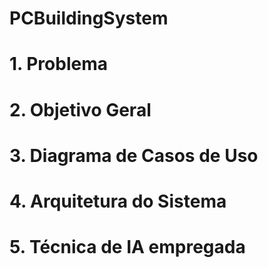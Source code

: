# PCBuildingSystem

# 1. Problema


# 2. Objetivo Geral


# 3. Diagrama de Casos de Uso 


# 4. Arquitetura do Sistema


# 5. Técnica de IA empregada
